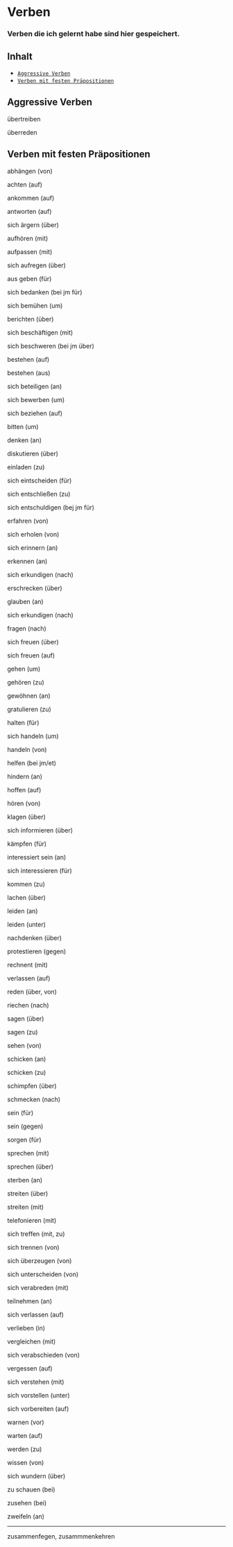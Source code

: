 # **Verben**

### Verben die ich gelernt habe sind hier gespeichert.

## Inhalt

- [`Aggressive Verben`](#aggressive-verben)
- [`Verben mit festen Präpositionen`](#verben-mit-festen-präpositionen)

## Aggressive Verben

übertreiben 

überreden

## Verben mit festen Präpositionen 

abhängen (von)

achten (auf)

ankommen (auf)

antworten (auf) 

sich ärgern (über) 

aufhören (mit)

aufpassen (mit) 

sich aufregen (über)

aus geben (für)

sich bedanken (bei jm für)

sich bemühen (um)

berichten (über)

sich beschäftigen (mit)

sich beschweren (bei jm über) 

bestehen (auf) 

bestehen (aus)

sich beteiligen (an)

sich bewerben (um)

sich beziehen (auf)

bitten (um)

denken (an)

diskutieren (über)

einladen (zu)

sich eintscheiden (für)

sich entschließen (zu)

sich  entschuldigen (bej jm für)

erfahren (von)

sich erholen (von)

sich erinnern (an)

erkennen (an)

sich erkundigen (nach)

erschrecken (über)

glauben (an)

sich erkundigen (nach)

fragen (nach)

sich freuen (über)

sich freuen (auf)

gehen (um)

gehören (zu)

gewöhnen (an)

gratulieren (zu)

halten (für)

sich handeln (um)

handeln (von)

helfen (bei jm/et)

hindern (an)

hoffen (auf)

hören (von)

klagen (über)

sich informieren (über)

kämpfen (für)

interessiert sein (an)

sich interessieren (für)

kommen (zu)

lachen (über)

leiden (an)

leiden (unter)

nachdenken (über)

protestieren (gegen)

rechnent (mit)

verlassen (auf)

reden (über, von)

riechen (nach)

sagen (über)

sagen (zu)

sehen (von)

schicken (an)

schicken (zu)

schimpfen (über)

schmecken (nach)

sein (für)

sein (gegen)

sorgen (für)

sprechen (mit)

sprechen (über)

sterben (an)

streiten (über)

streiten (mit)

telefonieren (mit)

sich treffen (mit, zu)

sich trennen (von)

sich überzeugen (von)

sich unterscheiden (von)

sich verabreden (mit)

teilnehmen (an)

sich verlassen (auf)

verlieben (in)

vergleichen (mit)

sich verabschieden (von)

vergessen (auf)

sich verstehen (mit)

sich vorstellen (unter)

sich vorbereiten (auf)

warnen (vor)

warten (auf)

werden (zu)

wissen (von)

sich wundern (über)

zu schauen (bei)

zusehen (bei)

zweifeln (an)

---

zusammenfegen, zusammmenkehren